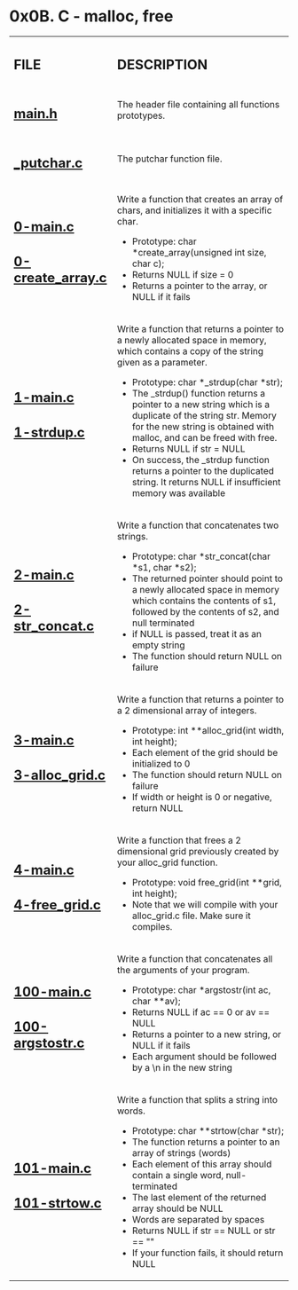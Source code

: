 <h1>0x0B. C - malloc, free</h1>

<table>
    <tr>
        <td><h2><strong>FILE</strong></h2></td>
        <td><h2><strong>DESCRIPTION</strong></h2></td>
    </tr>
    <tr>
        <td><h2><a href="https://github.com/LivingDemonness28/alx-low_level_programming/blob/master/0x0B-malloc_free/main.h" target="_blank">main.h</a></h2></td>
        <td>The header file containing all functions prototypes.</td>
    </tr>
    <tr>
        <td><h2><a href="https://github.com/LivingDemonness28/alx-low_level_programming/blob/master/0x0B-malloc_free/_putchar.c" target="_blank">_putchar.c</a></h2></td>
        <td>The putchar function file.</td>
    </tr>
    <tr>
        <td>
            <h2><a href="https://github.com/LivingDemonness28/alx-low_level_programming/blob/master/0x0B-malloc_free/0-main.c" target="_blank">0-main.c</a></h2>
            <h2><a href="https://github.com/LivingDemonness28/alx-low_level_programming/blob/master/0x0B-malloc_free/0-create_array.c" target="_blank">0-create_array.c</a></h2>
        </td>
        <td>
            <p>Write a function that creates an array of chars, and initializes it with a specific char.</p>
            <ul>
                <li>Prototype: char *create_array(unsigned int size, char c);</li>
                <li>Returns NULL if size = 0</li>
                <li>Returns a pointer to the array, or NULL if it fails</li>
            </ul>
        </td>
    </tr>
    <tr>
        <td>
            <h2><a href="https://github.com/LivingDemonness28/alx-low_level_programming/blob/master/0x0B-malloc_free/1-main.c" target="_blank">1-main.c</a></h2>
            <h2><a href="https://github.com/LivingDemonness28/alx-low_level_programming/blob/master/0x0B-malloc_free/1-strdup.c" target="_blank">1-strdup.c</a></h2>
        </td>
        <td>
            <p>Write a function that returns a pointer to a newly allocated space in memory, which contains a copy of the string given as a parameter.</p>
            <ul>
                <li>Prototype: char *_strdup(char *str);</li>
                <li>The _strdup() function returns a pointer to a new string which is a duplicate of the string str. Memory for the new string is obtained with malloc, and can be freed with free.</li>
                <li>Returns NULL if str = NULL</li>
                <li>On success, the _strdup function returns a pointer to the duplicated string. It returns NULL if insufficient memory was available</li>
            </ul>
        </td>
    </tr>
    <tr>
        <td>
            <h2><a href="https://github.com/LivingDemonness28/alx-low_level_programming/blob/master/0x0B-malloc_free/2-main.c" target="_blank">2-main.c</a></h2>
            <h2><a href="https://github.com/LivingDemonness28/alx-low_level_programming/blob/master/0x0B-malloc_free/2-str_concat.c" target="_blank">2-str_concat.c</a></h2>
        </td>
        <td>
            <p>Write a function that concatenates two strings.</p>
            <ul>
                <li>Prototype: char *str_concat(char *s1, char *s2);</li>
                <li>The returned pointer should point to a newly allocated space in memory which contains the contents of s1, followed by the contents of s2, and null terminated</li>
                <li>if NULL is passed, treat it as an empty string</li>
                <li>The function should return NULL on failure</li>
            </ul>
        </td>
    </tr>
    <tr>
        <td>
            <h2><a href="https://github.com/LivingDemonness28/alx-low_level_programming/blob/master/0x0B-malloc_free/3-main.c" target="_blank">3-main.c</a></h2>
            <h2><a href="https://github.com/LivingDemonness28/alx-low_level_programming/blob/master/0x0B-malloc_free/3-alloc_grid.c" target="_blank">3-alloc_grid.c</a></h2>
        </td>
        <td>
            <p>Write a function that returns a pointer to a 2 dimensional array of integers.</p>
            <ul>
                <li>Prototype: int **alloc_grid(int width, int height);</li>
                <li>Each element of the grid should be initialized to 0</li>
                <li>The function should return NULL on failure</li>
                <li>If width or height is 0 or negative, return NULL</li>
            </ul>
        </td>
    </tr>
    <tr>
        <td>
            <h2><a href="https://github.com/LivingDemonness28/alx-low_level_programming/blob/master/0x0B-malloc_free/4-main.c" target="_blank">4-main.c</a></h2>
            <h2><a href="https://github.com/LivingDemonness28/alx-low_level_programming/blob/master/0x0B-malloc_free/4-free_grid.c" target="_blank">4-free_grid.c</a></h2>
        </td>
        <td>
            <p>Write a function that frees a 2 dimensional grid previously created by your alloc_grid function.</p>
            <ul>
                <li>Prototype: void free_grid(int **grid, int height);</li>
                <li>Note that we will compile with your alloc_grid.c file. Make sure it compiles.</li>
            </ul>
        </td>
    </tr>
    <tr>
        <td>
            <h2><a href="https://github.com/LivingDemonness28/alx-low_level_programming/blob/master/0x0B-malloc_free/100-main.c" target="_blank">100-main.c</a></h2>
            <h2><a href="https://github.com/LivingDemonness28/alx-low_level_programming/blob/master/0x0B-malloc_free/100-argstostr.c" target="_blank">100-argstostr.c</a></h2>
        </td>
        <td>
            <p>Write a function that concatenates all the arguments of your program.</p>
            <ul>
                <li>Prototype: char *argstostr(int ac, char **av);</li>
                <li>Returns NULL if ac == 0 or av == NULL</li>
                <li>Returns a pointer to a new string, or NULL if it fails</li>
                <li>Each argument should be followed by a \n in the new string</li>
            </ul>
        </td>
    </tr>
    <tr>
        <td>
            <h2><a href="https://github.com/LivingDemonness28/alx-low_level_programming/blob/master/0x0B-malloc_free/101-main.c" target="_blank">101-main.c</a></h2>
            <h2><a href="https://github.com/LivingDemonness28/alx-low_level_programming/blob/master/0x0B-malloc_free/101-strtow.c" target="_blank">101-strtow.c</a></h2>
        </td>
        <td>
            <p>Write a function that splits a string into words.</p>
            <ul>
                <li>Prototype: char **strtow(char *str);</li>
                <li>The function returns a pointer to an array of strings (words)</li>
                <li>Each element of this array should contain a single word, null-terminated</li>
                <li>The last element of the returned array should be NULL</li>
                <li>Words are separated by spaces</li>
                <li>Returns NULL if str == NULL or str == ""</li>
                <li>If your function fails, it should return NULL</li>
            </ul>
        </td>
    </tr>
</table>